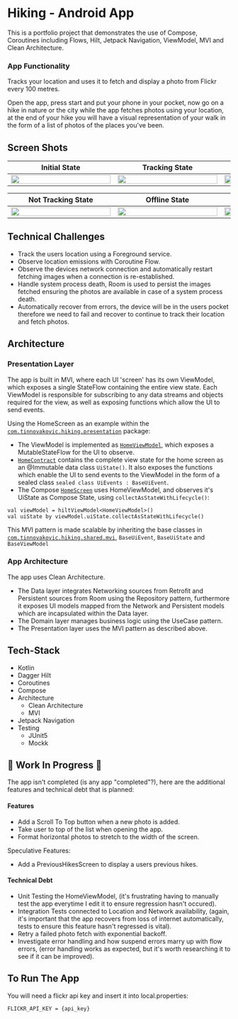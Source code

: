 # Hiking - Android App
This is a portfolio project that demonstrates the use of Compose, Coroutines including Flows, Hilt, Jetpack Navigation, ViewModel, MVI and Clean Architecture.

### App Functionality
Tracks your location and uses it to fetch and display a photo from Flickr every 100 metres.

Open the app, press start and put your phone in your pocket, now go on a hike in nature or the city while the app fetches photos using your location, at the end of your hike you will have a visual representation of your walk in the form of a list of photos of the places you've been.

## Screen Shots

| Initial State | Tracking State | Foreground Notification |
|     :---:     |     :---:     |     :---:     |
|<img src="https://i.imgur.com/rVAUvYe.png" width="225px" height="60%" align="centre">|<img src="https://i.imgur.com/UJHK4V6.png" width="225px" height="60%" align="centre">|<img src="https://i.imgur.com/8mwUiTO.png" width="225px" height="60%" align="centre">|

| Not Tracking State | Offline State | Error State |
|     :---:     |     :---:     |     :---:     |
 |<img src="https://i.imgur.com/WJAStK9.png" width="225px" height="60%" align="centre">|<img src="https://i.imgur.com/BICgjD1.png" width="225px" height="60%" align="centre">|<img src="https://i.imgur.com/Q6R2sXg.png" width="225px" height="60%" align="centre">|
 
## Technical Challenges
- Track the users location using a Foreground service.
- Observe location emissions with Coroutine Flow.
- Observe the devices network connection and automatically restart fetching images when a connection is re-established.
- Handle system process death, Room is used to persist the images fetched ensuring the photos are available in case of a system process death.
- Automatically recover from errors, the device will be in the users pocket therefore we need to fail and recover to continue to track their location and fetch photos.

## Architecture
### Presentation Layer
The app is built in MVI, where each UI 'screen' has its own ViewModel, which exposes a single StateFlow containing the entire view state. Each ViewModel is responsible for subscribing to any data streams and objects required for the view, as well as exposing functions which allow the UI to send events.

Using the HomeScreen as an example within the <code>[com.tinnovakovic.hiking.presentation](https://github.com/TinNova/Hiking/tree/master/app/src/main/java/com/tinnovakovic/hiking/presentation)</code> package:

- The ViewModel is implemented as <code>[HomeViewModel](https://github.com/TinNova/Hiking/blob/master/app/src/main/java/com/tinnovakovic/hiking/presentation/HomeViewModel.kt)</code>, which exposes a MutableStateFlow<HomeContract> for the UI to observe.
- <code>[HomeContract](https://github.com/TinNova/Hiking/blob/master/app/src/main/java/com/tinnovakovic/hiking/presentation/HomeContract.kt)</code> contains the complete view state for the home screen as an @Immutable data class ```UiState()```. It also exposes the functions which enable the UI to send events to the ViewModel in the form of a sealed class ```sealed class UiEvents : BaseUiEvent```.
- The Compose <code>[HomeScreen](https://github.com/TinNova/Hiking/blob/master/app/src/main/java/com/tinnovakovic/hiking/presentation/HomeScreen.kt)</code> uses HomeViewModel, and observes it's UiState as Compose State, using ```collectAsStateWithLifecycle()```:
```
val viewModel = hiltViewModel<HomeViewModel>()
val uiState by viewModel.uiState.collectAsStateWithLifecycle()
```
This MVI pattern is made scalable by inheriting the base classes in <code>[com.tinnovakovic.hiking.shared.mvi](https://github.com/TinNova/Hiking/tree/master/app/src/main/java/com/tinnovakovic/hiking/shared/mvi)</code>, ```BaseUiEvent```, ```BaseUiState``` and ```BaseViewModel```

### App Architecture
The app uses Clean Architecture. 
- The Data layer integrates Networking sources from Retrofit and Persistent sources from Room using the Repository pattern, furthermore it exposes UI models mapped from the Network and Persistent models which are incapsulated within the Data layer.
- The Domain layer manages business logic using the UseCase pattern.
- The Presentation layer uses the MVI pattern as described above.

## Tech-Stack

* Kotlin
* Dagger Hilt
* Coroutines
* Compose
* Architecture
  * Clean Architecture
  * MVI
* Jetpack Navigation 
* Testing
  * JUnit5
  * Mockk

##  🚧 Work In Progress  🚧
The app isn't completed (is any app "completed"?), here are the additional features and technical debt that is planned:
#### Features
- Add a Scroll To Top button when a new photo is added.
- Take user to top of the list when opening the app.
- Format horizontal photos to stretch to the width of the screen.

Speculative Features:
- Add a PreviousHikesScreen to display a users previous hikes.

#### Technical Debt
- Unit Testing the HomeViewModel, (it's frustrating having to manually test the app everytime I edit it to ensure regression hasn't occured).
- Integration Tests connected to Location and Network availability, (again, it's important that the app recovers from loss of internet automatically, tests to ensure this feature hasn't regressed is vital).
- Retry a failed photo fetch with exponential backoff.
- Investigate error handling and how suspend errors marry up with flow errors, (error handling works as expected, but it's worth researching it to see if it can be improved).

## To Run The App
You will need a flickr api key and insert it into local.properties: <br/>
```
FLICKR_API_KEY = {api_key}
```

